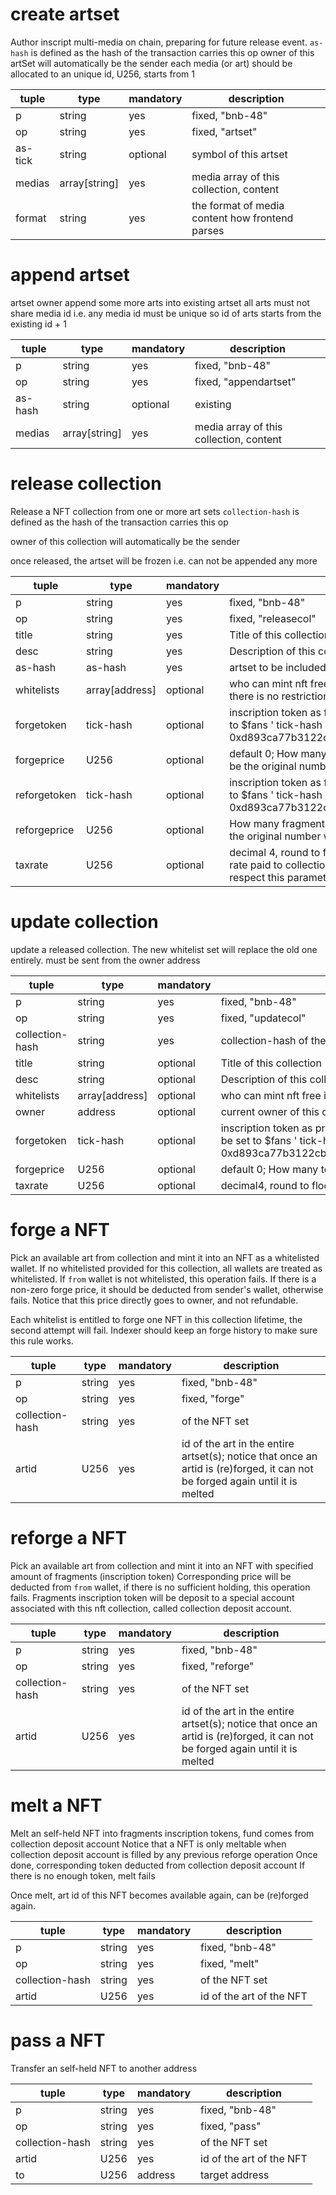 # create artset
Author inscript  multi-media on chain, preparing for future release event.
`as-hash` is defined as the hash of the transaction carries this op
owner of this artSet will automatically be the sender
each media (or art) should be allocated to an unique id, U256, starts from 1

|tuple|type|mandatory|description|
|-|-|-|-|
|p|string|yes|fixed, "bnb-48"|
|op|string|yes|fixed, "artset"|
|as-tick|string|optional|symbol of this artset|
|medias|array[string]|yes|media array of this collection, content|
|format|string|yes|the format of media content how frontend parses|

# append artset
artset owner append some more arts into existing artset
all arts must not share media id i.e. any media id must be unique
so id of arts starts from the existing id + 1

|tuple|type|mandatory|description|
|-|-|-|-|
|p|string|yes|fixed, "bnb-48"|
|op|string|yes|fixed, "appendartset"|
|as-hash|string|optional|existing|
|medias|array[string]|yes|media array of this collection, content|

# release collection

Release a NFT collection from one or more art sets
`collection-hash` is defined as the hash of the transaction carries this op

owner of this collection will automatically be the sender

once released, the artset will be frozen i.e. can not be appended any more

|tuple|type|mandatory|description|
|-|-|-|-|
|p|string|yes|fixed, "bnb-48"|
|op|string|yes|fixed, "releasecol"|
|title|string|yes|Title of this collection|
|desc|string|yes|Description of this collection|
|as-hash|as-hash|yes|artset to be included in this collection; artSet must be owned by the `from` address; |
|whitelists|array[address]|optional|who can mint nft free in this collection; if not provided or empty array is provided, there is no restriction on forging|
|forgetoken|tick-hash|optional|inscription token as forge price of this collection; if not provided, tick-hash will be set to $fans ' tick-hash i.e. 0xd893ca77b3122cb6c480da7f8a12cb82e19542076f5895f21446258dc473a7c2 |
|forgeprice|U256|optional|default 0; How many token the whitelist pays to owner while forging; this value should be the original number without decimals consideration.|
|reforgetoken|tick-hash|optional|inscription token as fragments of this collection; if not provided, tick-hash will be set to $fans ' tick-hash i.e. 0xd893ca77b3122cb6c480da7f8a12cb82e19542076f5895f21446258dc473a7c2 |
|reforgeprice|U256|optional|How many fragments can one NFT be melt into, or reforged with; this value should be the original number without decimals consideration.|
|taxrate|U256|optional|decimal 4, round to floor; e.g. 500 means 0.05 i.e. 5% ; this parameter means the tax rate paid to collection owner when an NFT is traded on market; market dApp should respect this parameter, but this is not guaranteed by code|


# update collection

update a released collection. The new whitelist set will replace the old one entirely.
must be sent from the owner address

|tuple|type|mandatory|description|
|-|-|-|-|
|p|string|yes|fixed, "bnb-48"|
|op|string|yes|fixed, "updatecol"|
|collection-hash|string|yes|collection-hash of the collection|
|title|string|optional|Title of this collection|
|desc|string|optional|Description of this collection|
|whitelists|array[address]|optional|who can mint nft free in this collection|
|owner|address|optional|current owner of this collection|
|forgetoken|tick-hash|optional|inscription token as price/fragments of this collection; if not provided, tick-hash will be set to $fans ' tick-hash i.e. 0xd893ca77b3122cb6c480da7f8a12cb82e19542076f5895f21446258dc473a7c2 |
|forgeprice|U256|optional|default 0; How many token the whitelist pays to owner while forging;|
|taxrate|U256|optional|decimal4, round to floor|


# forge a NFT

Pick an available art from collection and mint it into an NFT as a whitelisted wallet.
If no whitelisted provided for this collection, all wallets are treated as whitelisted.
If `from` wallet is not whitelisted, this operation fails.
If there is a non-zero forge price, it should be deducted from sender's wallet, otherwise fails.
Notice that this price directly goes to owner, and not refundable.

Each whitelist is entitled to forge one NFT in this collection lifetime, the second attempt will fail. Indexer should keep an forge history to make sure this rule works.

|tuple|type|mandatory|description|
|-|-|-|-|
|p|string|yes|fixed, "bnb-48"|
|op|string|yes|fixed, "forge"|
|collection-hash|string|yes|of the NFT set|
|artid|U256|yes|id of the art in the entire artset(s); notice that once an artid is (re)forged, it can not be forged again until it is melted|

# reforge a NFT

Pick an available art from collection and mint it into an NFT with specified amount of fragments (inscription token) 
Corresponding price will be deducted from `from` wallet, if there is no sufficient holding, this operation fails.
Fragments inscription token will be deposit to a special account associated with this nft collection, called collection deposit account.

|tuple|type|mandatory|description|
|-|-|-|-|
|p|string|yes|fixed, "bnb-48"|
|op|string|yes|fixed, "reforge"|
|collection-hash|string|yes|of the NFT set|
|artid|U256|yes|id of the art in the entire artset(s); notice that once an artid is (re)forged, it can not be forged again until it is melted|


# melt a NFT

Melt an self-held NFT into fragments inscription tokens, fund comes from collection deposit account
Notice that a NFT is only meltable when collection deposit account is filled by any previous reforge operation
Once done, corresponding token deducted from collection deposit account
If there is no enough token, melt fails

Once melt, art id of this NFT becomes available again, can be (re)forged again.

|tuple|type|mandatory|description|
|-|-|-|-|
|p|string|yes|fixed, "bnb-48"|
|op|string|yes|fixed, "melt"|
|collection-hash|string|yes|of the NFT set|
|artid|U256|yes|id of the art of the NFT|

# pass a NFT

Transfer an self-held NFT to another address

|tuple|type|mandatory|description|
|-|-|-|-|
|p|string|yes|fixed, "bnb-48"|
|op|string|yes|fixed, "pass"|
|collection-hash|string|yes|of the NFT set|
|artid|U256|yes|id of the art of the NFT|
|to|U256|address|target address|

